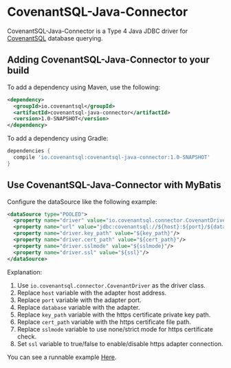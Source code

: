 # CovenantSQL-Java-Connector

CovenantSQL-Java-Connector is a Type 4 Java JDBC driver for [CovenantSQL](https://covenantsql.io) database querying.

## Adding CovenantSQL-Java-Connector to your build 

To add a dependency using Maven, use the following:

```xml
<dependency>
  <groupId>io.covenantsql</groupId>
  <artifactId>covenantsql-java-connector</artifactId>
  <version>1.0-SNAPSHOT</version>
</dependency>
```

To add a dependency using Gradle:

```gradle
dependencies {
  compile 'io.covenantsql:covenantsql-java-connector:1.0-SNAPSHOT'
}
```

## Use CovenantSQL-Java-Connector with MyBatis

Configure the dataSource like the following example:

```xml
<dataSource type="POOLED">
  <property name="driver" value="io.covenantsql.connector.CovenantDriver"/>
  <property name="url" value="jdbc:covenantsql://${host}:${port}/${database}"/>
  <property name="driver.key_path" value="${key_path}"/>
  <property name="driver.cert_path" value="${cert_path}"/>
  <property name="driver.sslmode" value="${sslmode}"/>
  <property name="driver.ssl" value="${ssl}"/>
</dataSource>
```

Explanation:
 1. Use `io.covenantsql.connector.CovenantDriver` as the driver class.
 2. Replace `host` variable with the adapter host address.
 3. Replace `port` variable with the adapter port.
 4. Replace `database` variable with the adapter.
 5. Replace `key_path` variable with the https certificate private key path.
 6. Replace `cert_path` variable with the https certificate file path.
 7. Replace `sslmode` variable to use none/strict mode for https certificate check.
 8. Set `ssl` variable to true/false to enable/disable https adapter connection.
 
You can see a runnable example [Here](./example/src/main/java/io/covenantsql/connector/example/mybatis).   
